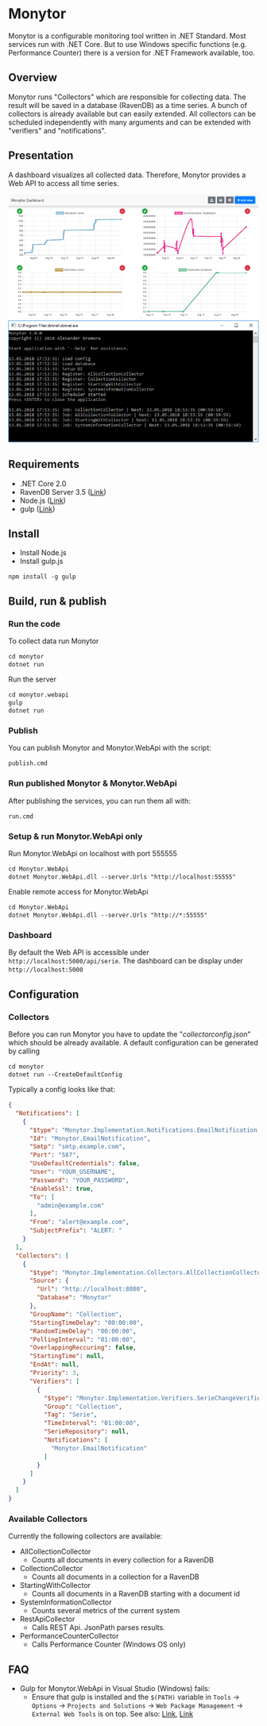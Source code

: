 # Monytor

Monytor is a configurable monitoring tool written in .NET Standard. Most services run with .NET Core. But to use Windows specific functions (e.g. Performance Counter) there is a version for .NET Framework available, too.  

## Overview
Monytor runs "Collectors" which are responsible for collecting data. The result will be saved in a database (RavenDB) as a time series. A bunch of collectors is already available but can easily extended. All collectors can be scheduled independently with many arguments and can be extended with "verifiers" and "notifications".

## Presentation
A dashboard visualizes all collected data. Therefore, Monytor provides a Web API to access all time series.

![Monytor Dashboard](/images/monytor_dashboard.png?raw=true)
![Monytor Collector Console](/images/monytor_console.png?raw=true)

## Requirements
- .NET Core 2.0
- RavenDB Server 3.5 ([Link](https://ravendb.net))
- Node.js ([Link](https://nodejs.org))
- gulp ([Link](https://gulpjs.com)) 

## Install
- Install Node.js
- Install gulp.js
```
npm install -g gulp
```
  
## Build, run & publish
### Run the code
To collect data run Monytor
```
cd monytor
dotnet run
```

Run the server
```
cd monytor.webapi
gulp
dotnet run
```

### Publish
You can publish Monytor and Monytor.WebApi with the script:
```
publish.cmd
```

### Run published Monytor & Monytor.WebApi
After publishing the services, you can run them all with:
```
run.cmd
```

### Setup & run Monytor.WebApi  only
Run Monytor.WebApi on localhost with port 555555
```
cd Monytor.WebApi
dotnet Monytor.WebApi.dll --server.Urls "http://localhost:55555"
```

Enable remote access for Monytor.WebApi 
```
cd Monytor.WebApi
dotnet Monytor.WebApi.dll --server.Urls "http://*:55555"
```

### Dashboard
By default the Web API is accessible under `http://localhost:5000/api/serie`. The dashboard can be display under `http://localhost:5000`

## Configuration
### Collectors
Before you can run Monytor you have to update the "*collectorconfig.json*" which should be already available. A default configuration can be generated by calling

```
cd monytor
dotnet run --CreateDefaultConfig
```
Typically a config looks like that:

```json
{
  "Notifications": [
    {
      "$type": "Monytor.Implementation.Notifications.EmailNotification, Monytor.Implementation",
      "Id": "Monytor.EmailNotification",
      "Smtp": "smtp.example.com",
      "Port": "587",
      "UseDefaultCredentials": false,
      "User": "YOUR_USERNAME",
      "Password": "YOUR_PASSWORD",
      "EnableSsl": true,
      "To": [
        "admin@example.com"
      ],
      "From": "alert@example.com",
      "SubjectPrefix": "ALERT: "
    }
  ],
  "Collectors": [
    {
      "$type": "Monytor.Implementation.Collectors.AllCollectionCollector, Monytor.Implementation",
      "Source": {
        "Url": "http://localhost:8080",
        "Database": "Monytor"
      },
      "GroupName": "Collection",
      "StartingTimeDelay": "00:00:00",
      "RandomTimeDelay": "00:00:00",
      "PollingInterval": "01:00:00",
      "OverlappingReccuring": false,
      "StartingTime": null,
      "EndAt": null,
      "Priority": 3,
      "Verifiers": [
        {
          "$type": "Monytor.Implementation.Verifiers.SerieChangeVerifier, Monytor.Implementation",
          "Group": "Collection",
          "Tag": "Serie",
          "TimeInterval": "01:00:00",
          "SerieRepository": null,
          "Notifications": [
            "Monytor.EmailNotification"
          ]
        }
      ]
    }
  ]
}
```

### Available Collectors
Currently the following collectors are available:
* AllCollectionCollector
  * Counts all documents in every collection for a RavenDB
* CollectionCollector
  * Counts all documents in a collection for a RavenDB
* StartingWithCollector
  * Counts all documents in a RavenDB starting with a document id
* SystemInformationCollector
  * Counts several metrics of the current system
* RestApiCollector
  * Calls REST Api. JsonPath parses results.
* PerformanceCounterCollector
  * Calls Performance Counter (Windows OS only)

## FAQ
- Gulp for Monytor.WebApi in Visual Studio (Windows) fails:
  - Ensure that gulp is installed and the `$(PATH)` variable in `Tools` -> `Options` -> `Projects and Solutions` -> `Web Package Management` -> `External Web Tools` is on top. See also: [Link](https://stackoverflow.com/questions/48737556/gulp-integration-in-visual-studio-2017-not-working), [Link](https://github.com/VirtoCommerce/vc-platform/issues/247)
